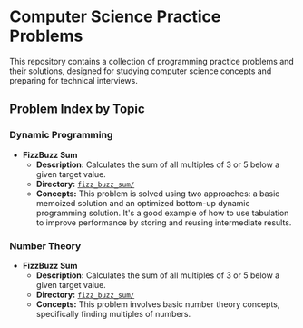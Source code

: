 # Computer Science Practice Problems

This repository contains a collection of programming practice problems and their solutions, designed for studying computer science concepts and preparing for technical interviews.

## Problem Index by Topic

### Dynamic Programming

*   **FizzBuzz Sum**
    *   **Description:** Calculates the sum of all multiples of 3 or 5 below a given target value.
    *   **Directory:** [`fizz_buzz_sum/`](./fizz_buzz_sum/)
    *   **Concepts:** This problem is solved using two approaches: a basic memoized solution and an optimized bottom-up dynamic programming solution. It's a good example of how to use tabulation to improve performance by storing and reusing intermediate results.

### Number Theory

*   **FizzBuzz Sum**
    *   **Description:** Calculates the sum of all multiples of 3 or 5 below a given target value.
    *   **Directory:** [`fizz_buzz_sum/`](./fizz_buzz_sum/)
    *   **Concepts:** This problem involves basic number theory concepts, specifically finding multiples of numbers.
